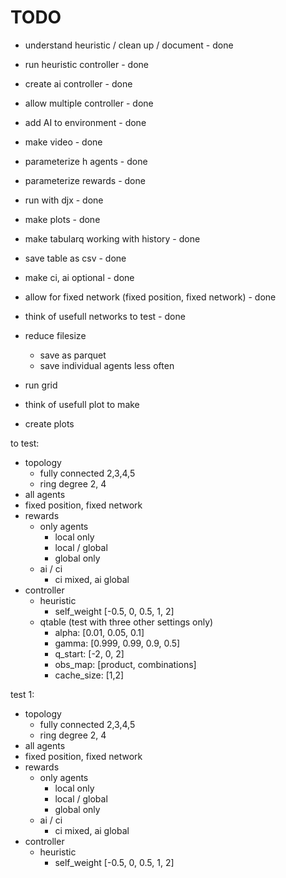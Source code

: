 # TODO

* understand heuristic / clean up / document - done
* run heuristic controller - done
* create ai controller - done
* allow multiple controller - done
* add AI to environment - done
* make video - done
* parameterize h agents - done
* parameterize rewards - done
* run with djx - done
* make plots - done

* make tabularq working with history - done
* save table as csv - done
* make ci, ai optional - done
* allow for fixed network (fixed position, fixed network) - done
* think of usefull networks to test - done
* reduce filesize
    <!-- * test other storage format -->
    * save as parquet
    * save individual agents less often
* run grid
* think of usefull plot to make
* create plots




to test:
* topology
    * fully connected 2,3,4,5
    * ring degree 2, 4
* all agents
* fixed position, fixed network
* rewards
    * only agents
        * local only
        * local / global
        * global only
    * ai / ci
        * ci mixed, ai global
* controller
    * heuristic
        * self_weight [-0.5, 0, 0.5, 1, 2]
    * qtable (test with three other settings only)
        * alpha: [0.01, 0.05, 0.1]
        * gamma: [0.999, 0.99, 0.9, 0.5]
        * q_start: [-2, 0, 2]
        * obs_map: [product, combinations]
        * cache_size: [1,2]


test 1:
* topology
    * fully connected 2,3,4,5
    * ring degree 2, 4
* all agents
* fixed position, fixed network   
* rewards
    * only agents
        * local only
        * local / global
        * global only
    * ai / ci
        * ci mixed, ai global
* controller
    * heuristic
        * self_weight [-0.5, 0, 0.5, 1, 2]    